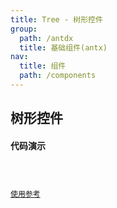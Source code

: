 ```yaml
---
title: Tree - 树形控件
group:
  path: /antdx
  title: 基础组件(antx)
nav:
  title: 组件
  path: /components
---
```


## 树形控件

#### 代码演示

<code src="../demos/treeDemo.tsx" background="#fff" title="基本使用" />

[使用参考](https://ant.design/components/tree-cn/)

<API src="./index.tsx"></API>
